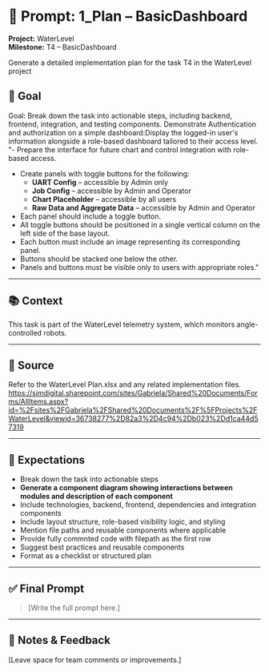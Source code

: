 # 📌 Prompt: 1_Plan – BasicDashboard

**Project:** WaterLevel  
**Milestone:** T4 – BasicDashboard  

Generate a detailed implementation plan for the task T4 in the WaterLevel project

## 🎯 Goal
Goal: Break down the task into actionable steps, including backend, frontend, integration, and testing components.
Demonstrate Authentication and authorization on a simple dashboard:Display the logged-in user's information alongside a role-based dashboard tailored to their access level.
"- Prepare the interface for future chart and control integration with role-based access.  
- Create panels with toggle buttons for the following:
  - **UART Config** – accessible by Admin only  
  - **Job Config** – accessible by Admin and Operator  
  - **Chart Placeholder** – accessible by all users  
  - **Raw Data and Aggregate Data** – accessible by Admin and Operator  
- Each panel should include a toggle button.  
- All toggle buttons should be positioned in a single vertical column on the left side of the base layout.  
- Each button must include an image representing its corresponding panel.  
- Buttons should be stacked one below the other.  
- Panels and buttons must be visible only to users with appropriate roles."

---

## 📚 Context

This task is part of the WaterLevel telemetry system, which monitors angle-controlled robots.

---

## 📂 Source

Refer to the WaterLevel Plan.xlsx and any related implementation files.
https://simdigital.sharepoint.com/sites/Gabriela/Shared%20Documents/Forms/AllItems.aspx?id=%2Fsites%2FGabriela%2FShared%20Documents%2F%5FProjects%2FWaterLevel&viewid=36738277%2D82a3%2D4c94%2Db023%2Dd1ca44d57319


---

## 📐 Expectations
- Break down the task into actionable steps  
- **Generate a component diagram showing interactions between modules and description of each component**
- Include technologies, backend, frontend, dependencies and integration components  
- Include layout structure, role-based visibility logic, and styling
- Mention file paths and reusable components where applicable
 - Provide fully commnted code with filepath as the first row
- Suggest best practices and reusable components  
- Format as a checklist or structured plan  

---

## ✅ Final Prompt

> [Write the full prompt here.]

---

## 🧠 Notes & Feedback

[Leave space for team comments or improvements.]
